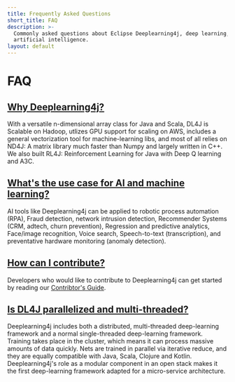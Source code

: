 ```yaml
---
title: Frequently Asked Questions
short_title: FAQ
description: >-
  Commonly asked questions about Eclipse Deeplearning4j, deep learning, and
  artificial intelligence.
layout: default
---
```


# FAQ

## [Why Deeplearning4j?](faq.md#a1)

With a versatile n-dimensional array class for Java and Scala, DL4J is Scalable on Hadoop, utlizes GPU support for scaling on AWS, includes a general vectorization tool for machine-learning libs, and most of all relies on ND4J: A matrix library much faster than Numpy and largely written in C++. We also built RL4J: Reinforcement Learning for Java with Deep Q learning and A3C.

## [What's the use case for AI and machine learning?](faq.md#a2)

AI tools like Deeplearning4j can be applied to robotic process automation \(RPA\), Fraud detection, network intrusion detection, Recommender Systems \(CRM, adtech, churn prevention\), Regression and predictive analytics, Face/image recognition, Voice search, Speech-to-text \(transcription\), and preventative hardware monitoring \(anomaly detection\).

## [How can I contribute?](faq.md#a3)

Developers who would like to contribute to Deeplearning4j can get started by reading our [Contribtor's Guide](https://github.com/KonduitAI/deeplearning4j-gitbook-sync/tree/0dcfcae728f97b1a1ad90384c89e04c41555b489/contribute/README.md).

## [Is DL4J parallelized and multi-threaded?](faq.md#a4)

Deeplearning4j includes both a distributed, multi-threaded deep-learning framework and a normal single-threaded deep-learning framework. Training takes place in the cluster, which means it can process massive amounts of data quickly. Nets are trained in parallel via iterative reduce, and they are equally compatible with Java, Scala, Clojure and Kotlin. Deeplearning4j's role as a modular component in an open stack makes it the first deep-learning framework adapted for a micro-service architecture.


